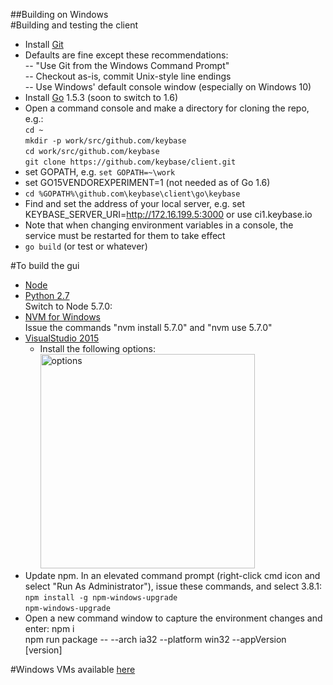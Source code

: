 ##Building on Windows  
#Building and testing the client  
- Install [Git](https://git-scm.com/download/win)  
- Defaults are fine except these recommendations:  
-- "Use Git from the Windows Command Prompt"  
-- Checkout as-is, commit Unix-style line endings  
-- Use Windows' default console window (especially on Windows 10)  
- Install [Go](https://golang.org/dl/) 1.5.3 (soon to switch to 1.6)  
- Open a command console and make a directory for cloning the repo, e.g.:  
`cd ~`  
`mkdir -p work/src/github.com/keybase`  
`cd work/src/github.com/keybase`  
`git clone https://github.com/keybase/client.git`  
- set GOPATH, e.g. `set GOPATH=~\work`  
- set GO15VENDOREXPERIMENT=1 (not needed as of Go 1.6)  
- `cd %GOPATH%\github.com\keybase\client\go\keybase`  
- Find and set the address of your local server, e.g. set KEYBASE_SERVER_URI=http://172.16.199.5:3000 or use ci1.keybase.io  
- Note that when changing environment variables in a console, the service must be restarted for them to take effect  
- `go build` (or test or whatever)  

#To build the gui
- [Node](https://nodejs.org/en/)  
- [Python 2.7](https://www.python.org/ftp/python/2.7.11/python-2.7.11.msi)  
Switch to Node 5.7.0:  
- [NVM for Windows](https://github.com/coreybutler/nvm-windows/releases/download/1.1.0/nvm-setup.zip)  
Issue the commands "nvm install 5.7.0" and "nvm use 5.7.0"  
- [VisualStudio 2015](https://www.visualstudio.com/en-us/products/visual-studio-community-vs.aspx) 
  - Install the following options: <img width="343" alt="options" src="https://cloud.githubusercontent.com/assets/594035/16749512/a2249536-477f-11e6-92fe-59a4a82a90c9.PNG">
- Update npm. In an elevated command prompt (right-click cmd icon and select "Run As Administrator"), issue these commands, and select 3.8.1:
    `npm install -g npm-windows-upgrade`  
    `npm-windows-upgrade`  
- Open a new command window to capture the environment changes and enter:
npm i  
npm run package -- --arch ia32 --platform win32 --appVersion [version]  

#Windows VMs
available [here](https://dev.windows.com/en-us/microsoft-edge/tools/vms/windows/)

